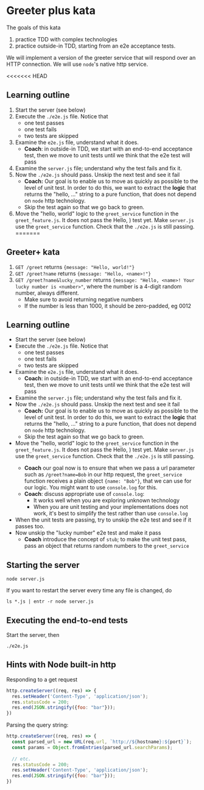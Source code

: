
# Greeter plus kata

The goals of this kata 

1. practice TDD with complex technologies
2. practice outside-in TDD, starting from an e2e acceptance tests.

We will implement a version of the greeter service that will respond over an HTTP connection.  We will use `node`'s native http service.  

<<<<<<< HEAD
## Learning outline

1. Start the server (see below) 
2. Execute the `./e2e.js` file.  Notice that 
    - one test passes
    - one test fails
    - two tests are skipped
3. Examine the `e2e.js` file, understand what it does.  
    - **Coach**: in outside-in TDD, we start with an end-to-end acceptance test, then we move to unit tests until we think that the e2e test will pass
4. Examine the `server.js` file; understand why the test fails and fix it.
5. Now the `./e2e.js` should pass.  Unskip the next test and see it fail
    - **Coach:** Our goal is to enable us to move as quickly as possible to the level of unit test.  In order to do this, we want to extract the **logic** that returns the "hello, ..." string to a pure function, that does not depend on `node` http technology.
    - Skip the test again so that we go back to green.
6. Move the "hello, world" logic to the `greet_service` function in the `greet_feature.js`. It does not pass the Hello, <name>) test yet.  Make `server.js` use the `greet_service` function.  Check that the `./e2e.js` is still passing.
=======
## Greeter+ kata

1. `GET /greet` returns `{message: "Hello, world!"}`
2. `GET /greet?name` returns `{message: "Hello, <name>!"}`
3. `GET /greet?name&lucky_number` returns `{message: "Hello, <name>! Your lucky number is <number>"`, where the number is a 4-digit random number, always different.  
   - Make sure to avoid returning negative numbers
   - If the number is less than 1000, it should be zero-padded, eg 0012

## Learning outline

- Start the server (see below) 
- Execute the `./e2e.js` file.  Notice that 
    - one test passes
    - one test fails
    - two tests are skipped
- Examine the `e2e.js` file, understand what it does.  
    - **Coach**: in outside-in TDD, we start with an end-to-end acceptance test, then we move to unit tests until we think that the e2e test will pass
- Examine the `server.js` file; understand why the test fails and fix it.
- Now the `./e2e.js` should pass.  Unskip the next test and see it fail
    - **Coach:** Our goal is to enable us to move as quickly as possible to the level of unit test.  In order to do this, we want to extract the **logic** that returns the "hello, ..." string to a pure function, that does not depend on `node` http technology.
    - Skip the test again so that we go back to green.
- Move the "hello, world" logic to the `greet_service` function in the `greet_feature.js`. It does not pass the Hello, <name>) test yet.  Make `server.js` use the `greet_service` function.  Check that the `./e2e.js` is still passing.
   - **Coach** our goal now is to ensure that when we pass a url parameter such as `/greet?name=Bob` in our http request, the `greet_service` function receives a plain object `{name: "Bob"}`, that we can use for our logic.  You might want to use `console.log` for this.
   - **Coach**: discuss appropriate use of `console.log`:
     - It works well when you are exploring unknown technology
     - When you are unit testing and your implementations does not work, it's best to simplify the test rather than use `console.log`
- When the unit tests are passing, try to unskip the e2e test and see if it passes too.
- Now unskip the "lucky number" e2e test and make it pass
  - **Coach** introduce the concept of `stub`; to make the unit test pass, pass an object that returns random numbers to the `greet_service`



## Starting the server
```shell
node server.js
```

If you want to restart the server every time any file is changed, do

```shell
ls *.js | entr -r node server.js
```

## Executing the end-to-end tests

Start the server, then

```shell
./e2e.js
```

## Hints with Node built-in http


Responding to a get request
```javascript
http.createServer((req, res) => {
  res.setHeader('Content-Type', 'application/json');
  res.statusCode = 200;
  res.end(JSON.stringify({foo: "bar"}));
})
```

Parsing the query string:
```javascript
http.createServer((req, res) => {
  const parsed_url = new URL(req.url, `http://${hostname}:${port}`);
  const params = Object.fromEntries(parsed_url.searchParams);
  
  // etc.
  res.statusCode = 200;
  res.setHeader('Content-Type', 'application/json');
  res.end(JSON.stringify({foo: "bar"}));
})
```

